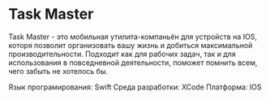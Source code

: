 # Task Master
Task Master - это мобильная утилита-компаньён для устройств на IOS, которя позволит организовать вашу жизнь и добиться максимальной производительности. Подходит как для рабочих задач, так и для использования в повседневной деятельности, поможет помнить всем, чего забыть не хотелось бы.

Язык програмирования: Swift
Среда разработки: XCode
Платформа: IOS
